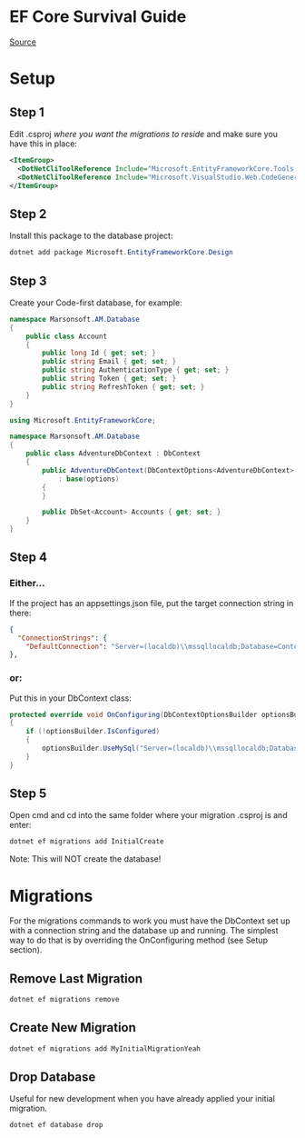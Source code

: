 # EF Core Survival Guide

[Source](https://docs.microsoft.com/en-us/aspnet/core/data/ef-mvc/migrations)

# Setup
## Step 1
Edit .csproj _where you want the migrations to reside_ and make sure you have this in place:
```xml
<ItemGroup>
  <DotNetCliToolReference Include="Microsoft.EntityFrameworkCore.Tools.DotNet" Version="2.0.0" />
  <DotNetCliToolReference Include="Microsoft.VisualStudio.Web.CodeGeneration.Tools" Version="2.0.0" />
</ItemGroup>
```
## Step 2
Install this package to the database project:
```powershell
dotnet add package Microsoft.EntityFrameworkCore.Design 
```

## Step 3
Create your Code-first database, for example:
```C#
namespace Marsonsoft.AM.Database
{
    public class Account
    {
        public long Id { get; set; }
        public string Email { get; set; }
        public string AuthenticationType { get; set; }
        public string Token { get; set; }
        public string RefreshToken { get; set; }
    }
}

using Microsoft.EntityFrameworkCore;

namespace Marsonsoft.AM.Database
{
    public class AdventureDbContext : DbContext
    {
        public AdventureDbContext(DbContextOptions<AdventureDbContext> options)
            : base(options)
        {
        }

        public DbSet<Account> Accounts { get; set; }
    }
}    
```
## Step 4
### Either...
If the project has an appsettings.json file, put the target connection string in there:
```json
{
  "ConnectionStrings": {
    "DefaultConnection": "Server=(localdb)\\mssqllocaldb;Database=ContosoUniversity2;Trusted_Connection=True;MultipleActiveResultSets=true"
},
```
### or:
Put this in your DbContext class:
```c#
protected override void OnConfiguring(DbContextOptionsBuilder optionsBuilder)
{
    if (!optionsBuilder.IsConfigured)
    {
        optionsBuilder.UseMySql("Server=(localdb)\\mssqllocaldb;Database=ContosoUniversity2;Trusted_Connection=True;MultipleActiveResultSets=true ");
    }
}
```
## Step 5
Open cmd and cd into the same folder where your migration .csproj is and enter:
```powershell
dotnet ef migrations add InitialCreate
```
Note: This will NOT create the database!

# Migrations

For the migrations commands to work you must have the DbContext set up with a connection string and the database up and running. The simplest way to do that is by overriding the OnConfiguring method (see Setup section).

## Remove Last Migration
```powershell
dotnet ef migrations remove
```

## Create New Migration
```powershell
dotnet ef migrations add MyInitialMigrationYeah
```

## Drop Database
Useful for new development when you have already applied your initial migration.
```powershell
dotnet ef database drop
```
